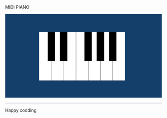 
MIDI PIANO 
      
 
![Alt text](<Screenshot 2024-01-07 130135.png>)

------------------------------
Happy codding